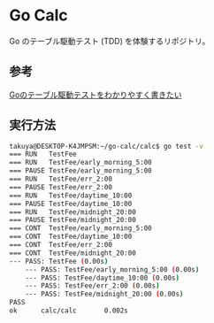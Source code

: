 # Go Calc

Go のテーブル駆動テスト (TDD) を体験するリポジトリ。

## 参考

[Goのテーブル駆動テストをわかりやすく書きたい](https://zenn.dev/kimuson13/articles/go_table_driven_test)

## 実行方法

```bash
takuya@DESKTOP-K4JMPSM:~/go-calc/calc$ go test -v
=== RUN   TestFee
=== RUN   TestFee/early_morning_5:00
=== PAUSE TestFee/early_morning_5:00
=== RUN   TestFee/err_2:00
=== PAUSE TestFee/err_2:00
=== RUN   TestFee/daytime_10:00
=== PAUSE TestFee/daytime_10:00
=== RUN   TestFee/midnight_20:00
=== PAUSE TestFee/midnight_20:00
=== CONT  TestFee/early_morning_5:00
=== CONT  TestFee/daytime_10:00
=== CONT  TestFee/err_2:00
=== CONT  TestFee/midnight_20:00
--- PASS: TestFee (0.00s)
    --- PASS: TestFee/early_morning_5:00 (0.00s)
    --- PASS: TestFee/daytime_10:00 (0.00s)
    --- PASS: TestFee/err_2:00 (0.00s)
    --- PASS: TestFee/midnight_20:00 (0.00s)
PASS
ok      calc/calc       0.002s
```
